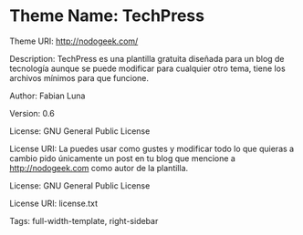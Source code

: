 Theme Name: TechPress
=====================

Theme URI: http://nodogeek.com/

Description: TechPress es una plantilla gratuita diseñada para un blog de tecnología aunque se puede modificar para cualquier otro tema, tiene los archivos mínimos para que funcione. 

Author: Fabian Luna

Version: 0.6

License: GNU General Public License

License URI: La puedes usar como gustes y modificar todo lo que quieras a cambio pido únicamente un post en tu blog que mencione a http://nodogeek.com como autor de la plantilla. 

License: GNU General Public License

License URI: license.txt

Tags: full-width-template, right-sidebar